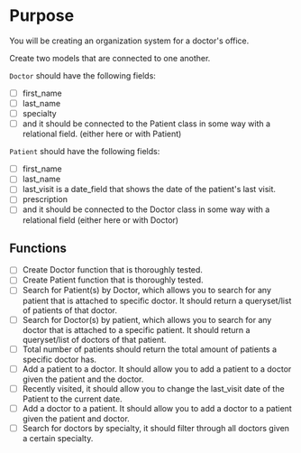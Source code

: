 # Purpose

You will be creating an organization system for a doctor's office.

Create two models that are connected to one another.

`Doctor` should have the following fields:

- [ ] first_name
- [ ] last_name
- [ ] specialty
- [ ] and it should be connected to the Patient class in some way with a relational field. (either here or with Patient)

`Patient` should have the following fields:

- [ ] first_name
- [ ] last_name
- [ ] last_visit is a date_field that shows the date of the patient's last visit.
- [ ] prescription
- [ ] and it should be connected to the Doctor class in some way with a relational field (either here or with Doctor)

## Functions

- [ ] Create Doctor function that is thoroughly tested.
- [ ] Create Patient function that is thoroughly tested.
- [ ] Search for Patient(s) by Doctor, which allows you to search for any patient that is attached to specific doctor. It should return a queryset/list of patients of that doctor.
- [ ] Search for Doctor(s) by patient, which allows you to search for any doctor that is attached to a specific patient. It should return a queryset/list of doctors of that patient.
- [ ] Total number of patients should return the total amount of patients a specific doctor has.
- [ ] Add a patient to a doctor. It should allow you to add a patient to a doctor given the patient and the doctor.
- [ ] Recently visited, it should allow you to change the last_visit date of the Patient to the current date.
- [ ] Add a doctor to a patient. It should allow you to add a doctor to a patient given the patient and doctor.
- [ ] Search for doctors by specialty, it should filter through all doctors given a certain specialty.
